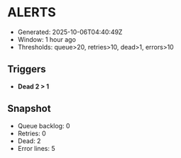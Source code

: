 # ALERTS

- Generated: 2025-10-06T04:40:49Z
- Window: 1 hour ago
- Thresholds: queue>20, retries>10, dead>1, errors>10

## Triggers
- **Dead 2 > 1**

## Snapshot
- Queue backlog: 0
- Retries: 0
- Dead: 2
- Error lines: 5
